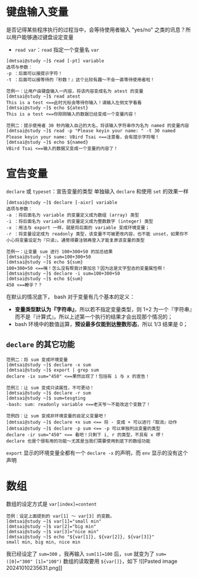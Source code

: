 # 键盘输入变量
是否记得某些程序执行的过程当中，会等待使用者输入 "yes/no" 之类的讯息？所以用户能够通过键盘设定变量
- `read var`：`read` 指定一个变量名 `var`
```shell
[dmtsai@study ~]$ read [-pt] variable
选项与参数：
-p ：后面可以接提示字符！
-t ：后面可以接等待的『秒数！』这个比较有趣～不会一直等待使用者啦！

范例一：让用户由键盘输入一内容，将该内容变成名为 atest 的变量
[dmtsai@study ~]$ read atest
This is a test <==此时光标会等待你输入！请输入左侧文字看看
[dmtsai@study ~]$ echo ${atest}
This is a test <==你刚刚输入的数据已经变成一个变量内容！

范例二：提示使用者 30 秒内输入自己的大名，将该输入字符串作为名为 named 的变量内容
[dmtsai@study ~]$ read -p "Please keyin your name: " -t 30 named
Please keyin your name: VBird Tsai <==注意看，会有提示字符喔！
[dmtsai@study ~]$ echo ${named}
VBird Tsai <==输入的数据又变成一个变量的内容了！
```
# 宣告变量
`declare` 或 `typeset`：宣告变量的类型
单独输入 `declare` 和使用 `set` 的效果一样
```shell
[dmtsai@study ~]$ declare [-aixr] variable
选项与参数：
-a ：将后面名为 variable 的变量定义成为数组 (array) 类型
-i ：将后面名为 variable 的变量定义成为整数数字 (integer) 类型
-x ：用法与 export 一样，就是将后面的 variable 变成环境变量；
-r ：将变量设定成为 readonly 类型，该变量不可被更改内容，也不能 unset，如果你不小心将变量设定为『只读』，通常得要注销再登入才能复原该变量的类型

范例一：让变量 sum 进行 100+300+50 的加总结果
[dmtsai@study ~]$ sum=100+300+50
[dmtsai@study ~]$ echo ${sum}
100+300+50 <==咦！怎么没有帮我计算加总？因为这是文字型态的变量属性啊！
[dmtsai@study ~]$ declare -i sum=100+300+50
[dmtsai@study ~]$ echo ${sum}
450 <==瞭乎？？
```

在默认的情况底下， bash 对于变量有几个基本的定义：

- **变量类型默认为『字符串』**，所以若不指定变量类型，则 1+2 为一个『字符串』而不是『计算式』。所以上述第一个执行的结果才会出现那个情况的；
- bash 环境中的数值运算，**预设最多仅能到达整数形态**，所以 1/3 结果是 0；
## `declare` 的其它功能
```shell
范例二：将 sum 变成环境变量
[dmtsai@study ~]$ declare -x sum
[dmtsai@study ~]$ export | grep sum
declare -ix sum="450" <==果然出现了！包括有 i 与 x 的宣告！

范例三：让 sum 变成只读属性，不可更动！
[dmtsai@study ~]$ declare -r sum
[dmtsai@study ~]$ sum=tesgting
-bash: sum: readonly variable <==老天爷～不能改这个变数了！

范例四：让 sum 变成非环境变量的自定义变量吧！
[dmtsai@study ~]$ declare +x sum <== 将 - 变成 + 可以进行『取消』动作
[dmtsai@study ~]$ declare -p sum <== -p 可以单独列出变量的类型
declare -ir sum="450" <== 看吧！只剩下 i, r 的类型，不具有 x 啰！
declare 也是个很有用的功能～尤其是当我们需要使用到底下的数组功能
```
`export` 显示的环境变量全都有一个 `declare -x` 的声明，而 `env` 显示的没有这个声明
# 数组
数组的设定方式是 `var[index]=content`
```shell
范例：设定上面提到的 var[1] ～ var[3] 的变数。
[dmtsai@study ~]$ var[1]="small min"
[dmtsai@study ~]$ var[2]="big min"
[dmtsai@study ~]$ var[3]="nice min"
[dmtsai@study ~]$ echo "${var[1]}, ${var[2]}, ${var[3]}"
small min, big min, nice min

```
我已经设定了 `sum=300` ，我再输入 `sum[1]=100` 后，`sum` 就变为了 `sum=([0]="300" [1]="100")`
数组的读取要用 `${var[]}`，如下
![[Pasted image 20241010235631.png]]
